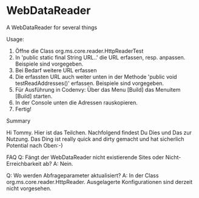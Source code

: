 # WebDataReader
 A WebDataReader for several things
 
Usage:
1. Öffne die Class org.ms.core.reader.HttpReaderTest
2. In 'public static final String URL..' die URL erfassen, resp. anpassen. Beispiele sind vorgegeben.
3. Bei Bedarf weitere URL erfassen
4. Die erfassten URL auch weiter unten in der Methode 'public void testReadAddresses()' erfassen. Beispiele sind vorgegeben.
5. Für Ausführung in Codenvy: Über das Menu [Build] das Menuitem [Build] starten.
6. In der Console unten die Adressen rauskopieren.
7. Fertig!

Summary

Hi Tommy. Hier ist das Teilchen. Nachfolgend findest Du Dies und Das zur Nutzung.
Das Ding ist really quick and dirty gemacht und hat sicherlich Potential nach Oben:-)

FAQ
Q: Fängt der WebDataReader nicht existierende Sites oder Nicht- Erreichbarkeit ab?
A: Nein.

Q: Wo werden Abfrageparameter aktualisiert?
A: In der Class org.ms.core.reader.HttpReader. Ausgelagerte Konfigurationen sind derzeit nicht vorgesehen.
